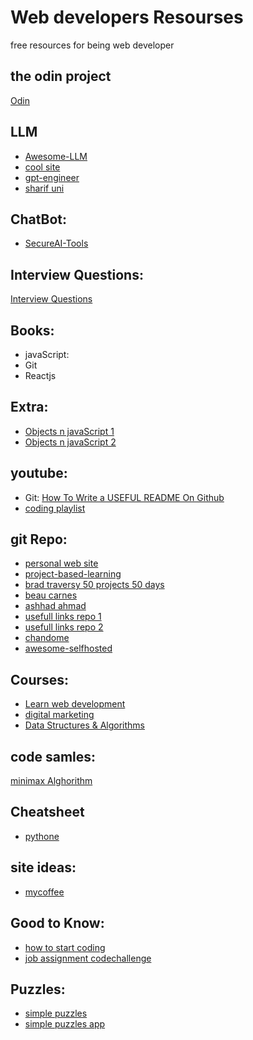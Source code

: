 # Web developers Resourses
free resources for being web developer

## the odin project

[Odin](https://www.theodinproject.com/dashboard)

## LLM

* [Awesome-LLM](https://github.com/Hannibal046/Awesome-LLM)
* [cool site](https://bbycroft.net/llm)
* [gpt-engineer](https://github.com/gpt-engineer-org/gpt-engineer)
* [sharif uni](https://sharif-llm.ir/calendar/)

## ChatBot:
* [SecureAI-Tools](https://github.com/SecureAI-Tools/SecureAI-Tools)
  
## Interview Questions:
[Interview Questions](https://ashhad.in/list/)

## Books:

 * javaScript:
 * Git
 * Reactjs

## Extra:
* [Objects n javaScript 1](https://javascript.info/object)
* [Objects n javaScript 2](https://developer.mozilla.org/en-US/docs/Learn/JavaScript/Objects/Basics)
  
## youtube:
* Git:
 [How To Write a USEFUL README On Github](https://www.youtube.com/watch?v=E6NO0rgFub4)
* [coding playlist](https://www.youtube.com/playlist?list=PLC4ijgc7EXTKNCMpO31SZwP7IFM4NXE8O)
  
## git Repo:
* [personal web site](https://github.com/Ho3einWave/personal-website-react)
* [project-based-learning](https://github.com/practical-tutorials/project-based-learning)
* [brad traversy 50 projects 50 days](https://github.com/bradtraversy/50projects50days)
* [beau carnes](https://github.com/beaucarnes?tab=repositories)
* [ashhad ahmad](https://github.com/ashhadahmad?tab=repositories)
* [usefull links repo 1](https://github.com/barnamenevisi/free-resources)
* [usefull links repo 2](https://github.com/rezaamini-ir/awesome-github)
* [chandome](https://github.com/callmearta/chandome/releases/tag/v1.0.0)
* [awesome-selfhosted](https://github.com/awesome-selfhosted/awesome-selfhosted)
  
## Courses:

* [Learn web development](https://web.dev/learn)
* [digital marketing](https://skillshop.exceedlms.com/student/collection/654330-digital-marketing)
* [Data Structures & Algorithms](https://techdevguide.withgoogle.com/paths/data-structures-and-algorithms/)
  
## code samles:
[minimax Alghorithm](https://www.youtube.com/watch?v=P2TcQ3h0ipQ&t=15s)

## Cheatsheet

* [pythone](https://gto76.github.io/python-cheatsheet/)

## site ideas:

* [mycoffee](https://imissmycafe.com/)

## Good to Know:
* [how to start coding](https://twitter.com/taherighaletaki/status/1731359660207145004)
* [job assignment codechallenge](https://www.linkedin.com/posts/ali-behzadian-nejad_job-assignment-codechallenge-activity-7071757088468676608-wVx7/)

## Puzzles:

* [simple puzzles](https://www.chiark.greenend.org.uk/~sgtatham/puzzles/)
* [simple puzzles app](https://play.google.com/store/apps/details?id=name.boyle.chris.sgtpuzzles)
